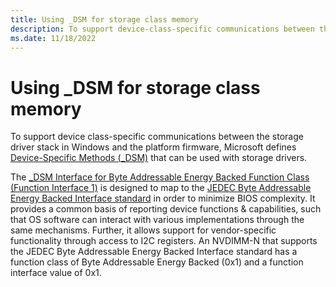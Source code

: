 ```yaml
---
title: Using _DSM for storage class memory
description: To support device-class-specific communications between the storage driver stack in Windows and the platform firmware, Microsoft defines Device-Specific Methods (_DSM) that can be used with storage drivers.
ms.date: 11/18/2022
---
```


# Using _DSM for storage class memory

To support device class-specific communications between the storage driver stack in Windows and the platform firmware, Microsoft defines [Device-Specific Methods (_DSM)](../bringup/acpi-device-specific-methods.md) that can be used with storage drivers.

The [_DSM Interface for Byte Addressable Energy Backed Function Class (Function Interface 1)](-dsm-interface-for-byte-addressable-energy-backed-function-class--function-interface-1-.md) is designed to map to the [JEDEC Byte Addressable Energy Backed Interface standard](https://www.jedec.org/document_search?search_api_views_fulltext=jesd245) in order to minimize BIOS complexity. It provides a common basis of reporting device functions & capabilities, such that OS software can interact with various implementations through the same mechanisms. Further, it allows support for vendor-specific functionality through access to I2C registers. An NVDIMM-N that supports the JEDEC Byte Addressable Energy Backed Interface standard has a function class of Byte Addressable Energy Backed (0x1) and a function interface value of 0x1.
